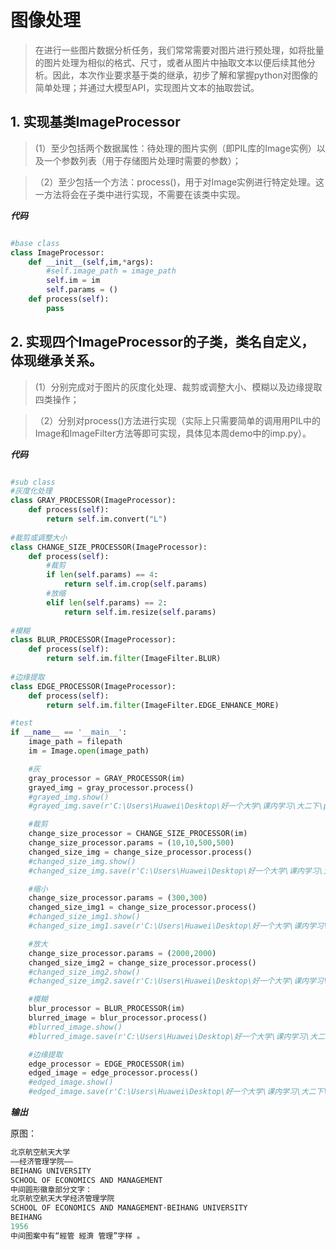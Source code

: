 # 图像处理
> 在进行一些图片数据分析任务，我们常常需要对图片进行预处理，如将批量的图片处理为相似的格式、尺寸，或者从图片中抽取文本以便后续其他分析。因此，本次作业要求基于类的继承，初步了解和掌握python对图像的简单处理；并通过大模型API，实现图片文本的抽取尝试。

## 1. 实现基类ImageProcessor
> (1）至少包括两个数据属性：待处理的图片实例（即PIL库的Image实例）以及一个参数列表（用于存储图片处理时需要的参数）；

>（2）至少包括一个方法：process()，用于对Image实例进行特定处理。这一方法将会在子类中进行实现，不需要在该类中实现。

***代码***
```python

#base class
class ImageProcessor:
    def __init__(self,im,*args):
        #self.image_path = image_path
        self.im = im
        self.params = ()
    def process(self):
        pass
```

## 2. 实现四个ImageProcessor的子类，类名自定义，体现继承关系。
> (1）分别完成对于图片的灰度化处理、裁剪或调整大小、模糊以及边缘提取四类操作；

>（2）分别对process()方法进行实现（实际上只需要简单的调用用PIL中的Image和ImageFilter方法等即可实现，具体见本周demo中的imp.py）。

***代码***
```python

#sub class
#灰度化处理
class GRAY_PROCESSOR(ImageProcessor):
    def process(self):
        return self.im.convert("L")
    
#裁剪或调整大小
class CHANGE_SIZE_PROCESSOR(ImageProcessor):
    def process(self):
        #裁剪
        if len(self.params) == 4:
            return self.im.crop(self.params)
        #放缩
        elif len(self.params) == 2:
            return self.im.resize(self.params)
    
#模糊
class BLUR_PROCESSOR(ImageProcessor):
    def process(self):
        return self.im.filter(ImageFilter.BLUR)
    
#边缘提取
class EDGE_PROCESSOR(ImageProcessor):
    def process(self):
        return self.im.filter(ImageFilter.EDGE_ENHANCE_MORE)

#test
if __name__ == '__main__':
    image_path = filepath
    im = Image.open(image_path)

    #灰
    gray_processor = GRAY_PROCESSOR(im)
    grayed_img = gray_processor.process()
    #grayed_img.show()
    #grayed_img.save(r'C:\Users\Huawei\Desktop\好一个大学\课内学习\大二下\ppppp数据分析\w6\灰度化.png')

    #裁剪
    change_size_processor = CHANGE_SIZE_PROCESSOR(im)
    change_size_processor.params = (10,10,500,500)
    changed_size_img = change_size_processor.process()
    #changed_size_img.show()
    #changed_size_img.save(r'C:\Users\Huawei\Desktop\好一个大学\课内学习\大二下\ppppp数据分析\w6\裁剪.png')

    #缩小
    change_size_processor.params = (300,300)
    changed_size_img1 = change_size_processor.process()
    #changed_size_img1.show()
    #changed_size_img1.save(r'C:\Users\Huawei\Desktop\好一个大学\课内学习\大二下\ppppp数据分析\w6\缩小.png')

    #放大
    change_size_processor.params = (2000,2000)
    changed_size_img2 = change_size_processor.process()
    #changed_size_img2.show()
    #changed_size_img2.save(r'C:\Users\Huawei\Desktop\好一个大学\课内学习\大二下\ppppp数据分析\w6\放大.png')

    #模糊
    blur_processor = BLUR_PROCESSOR(im)
    blurred_image = blur_processor.process()
    #blurred_image.show()
    #blurred_image.save(r'C:\Users\Huawei\Desktop\好一个大学\课内学习\大二下\ppppp数据分析\w6\模糊.png')

    #边缘提取
    edge_processor = EDGE_PROCESSOR(im)
    edged_image = edge_processor.process()
    #edged_image.show()
    #edged_image.save(r'C:\Users\Huawei\Desktop\好一个大学\课内学习\大二下\ppppp数据分析\w6\边缘提取.png')

```
***输出***

原图：








```python
北京航空航天大学
——经济管理学院——
BEIHANG UNIVERSITY
SCHOOL OF ECONOMICS AND MANAGEMENT
中间圆形徽章部分文字：
北京航空航天大学经济管理学院
SCHOOL OF ECONOMICS AND MANAGEMENT·BEIHANG UNIVERSITY
BEIHANG
1956
中间图案中有“經管 經濟 管理”字样 。
```
